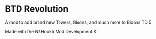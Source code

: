 # BTD Revolution
A mod to add brand new Towers, Bloons, and much more to Bloons TD 5

Made with the NKHook5 Mod Development Kit